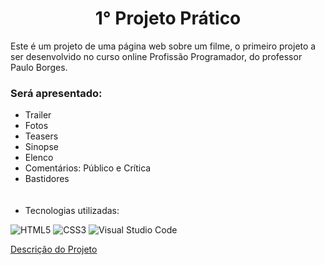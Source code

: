 <h1 id="description" align="center">1° Projeto Prático</h1>

Este é um projeto de uma página web sobre um filme, o primeiro projeto a ser desenvolvido no curso online Profissão Programador, do professor Paulo Borges.

### Será apresentado:
<ul>
  <li>Trailer</li><li>Fotos</li>
  <li>Teasers</li><li>Sinopse</li>
  <li>Elenco</li><li>Comentários: Público e Crítica</li>
  <li>Bastidores</li>
  <br><br>
  <li id="tecnology">Tecnologias utilizadas:</li>
</ul>

  ![HTML5](https://img.shields.io/badge/html5-%23E34F26.svg?style=for-the-badge&logo=html5&logoColor=white) ![CSS3](https://img.shields.io/badge/css3-%231572B6.svg?style=for-the-badge&logo=css3&logoColor=white) ![Visual Studio Code](https://img.shields.io/badge/Visual%20Studio%20Code-0078d7.svg?style=for-the-badge&logo=visual-studio-code&logoColor=white)

<a href="#description">Descrição do Projeto</a>
